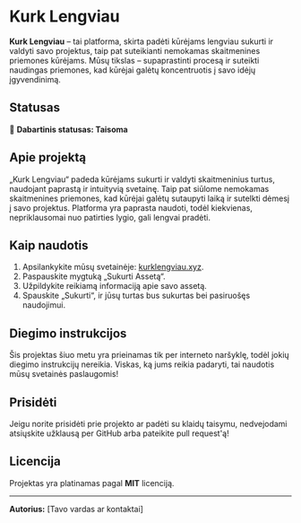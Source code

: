 # Kurk Lengviau

**Kurk Lengviau** – tai platforma, skirta padėti kūrėjams lengviau sukurti ir valdyti savo projektus, taip pat suteikianti nemokamas skaitmenines priemones kūrėjams. Mūsų tikslas – supaprastinti procesą ir suteikti naudingas priemones, kad kūrėjai galėtų koncentruotis į savo idėjų įgyvendinimą.

## Statusas

🔧 **Dabartinis statusas: Taisoma**

## Apie projektą

„Kurk Lengviau“ padeda kūrėjams sukurti ir valdyti skaitmeninius turtus, naudojant paprastą ir intuityvią svetainę. Taip pat siūlome nemokamas skaitmenines priemones, kad kūrėjai galėtų sutaupyti laiką ir sutelkti dėmesį į savo projektus. Platforma yra paprasta naudoti, todėl kiekvienas, nepriklausomai nuo patirties lygio, gali lengvai pradėti.

## Kaip naudotis

1. Apsilankykite mūsų svetainėje: [kurklengviau.xyz](https://kurklengviau.xyz).
2. Paspauskite mygtuką „Sukurti Assetą“.
3. Užpildykite reikiamą informaciją apie savo assetą.
4. Spauskite „Sukurti“, ir jūsų turtas bus sukurtas bei pasiruošęs naudojimui.

## Diegimo instrukcijos

Šis projektas šiuo metu yra prieinamas tik per interneto naršyklę, todėl jokių diegimo instrukcijų nereikia. Viskas, ką jums reikia padaryti, tai naudotis mūsų svetainės paslaugomis!

## Prisidėti

Jeigu norite prisidėti prie projekto ar padėti su klaidų taisymu, nedvejodami atsiųskite užklausą per GitHub arba pateikite pull request'ą!

## Licencija

Projektas yra platinamas pagal **MIT** licenciją.

---

**Autorius:** [Tavo vardas ar kontaktai]  
